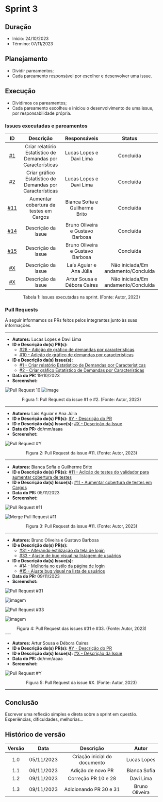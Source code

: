 # Sprint 3

## Duração
- Início: 24/10/2023
- Término: 07/11/2023

## Planejamento
- Dividir pareamentos;
- Cada pareamento responsável por escolher e desenvolver uma issue.

## Execução
- Dividimos os pareamentos;
- Cada pareamento escolheu e iniciou o desenvolvimento de uma issue, por responsabilidade própria.

### Issues executadas e pareamentos
| ID | Descrição | Responsáveis | Status |
| :--: | :-----: | :----------: | :----: |
| [#1](https://github.com/Siged-Gces-2023-2/2023.2-SIGeD-GCES-Doc/issues/1) | Criar relatório Estatístico de Demandas por Características | Lucas Lopes e Davi Lima | Concluída |
| [#2](https://github.com/Siged-Gces-2023-2/2023.2-SIGeD-GCES-Doc/issues/2) | Criar gráfico Estatístico de Demandas por Características | Lucas Lopes e Davi Lima | Concluída |
| [#11](https://github.com/Siged-Gces-2023-2/2023.2-SIGeD-GCES-Doc/issues/11) | Aumentar cobertura de testes em Cargos | Bianca Sofia e Guilherme Brito | Concluída |
| [#14](https://github.com/Siged-Gces-2023-2/2023.2-SIGeD-GCES-Doc/issues/14) | Descrição da Issue | Bruno Oliveira e Gustavo Barbosa | Concluída |
| [#15](https://github.com/Siged-Gces-2023-2/2023.2-SIGeD-GCES-Doc/issues/15) | Descrição da Issue | Bruno Oliveira e Gustavo Barbosa | Concluída |
| [#X]() | Descrição da Issue | Laís Aguiar e Ana Júlia | Não iniciada/Em andamento/Concluída |
| [#X]() | Descrição da Issue | Artur Sousa e Débora Caires | Não iniciada/Em andamento/Concluída |

<figcaption align="center">Tabela 1: Issues executadas na sprint. (Fonte: Autor, 2023)</figcaption>

### Pull Requests
A seguir informamos os PRs feitos pelos integrantes junto às suas informações.

---

- **Autores:** Lucas Lopes e Davi Lima
- **ID e Descrição do(s) PR(s):**
    - [#28 - Adição de gráfico de demandas por caracteristicas](https://github.com/DITGO/2021-2-SiGeD-Frontend/pull/28)
    - [#10 - Adição de gráfico de demandas por caracteristicas](https://github.com/DITGO/2021-2-SiGeD-Demands/pull/10)
- **ID e Descrição da(s) Issue(s):**
    - [#1 - Criar relatório Estatístico de Demandas por Características](https://github.com/Siged-Gces-2023-2/2023.2-SIGeD-GCES-Doc/issues/1)
    - [#2 - Criar gráfico Estatístico de Demandas por Características](https://github.com/Siged-Gces-2023-2/2023.2-SIGeD-GCES-Doc/issues/2)
- **Data do PR:** 19/10/2023
- **Screenshot:**

![Pull Request 10](https://github.com/DITGO/2021-2-SiGeD-Demands/assets/79341819/ab244e74-ad4e-4d17-931e-831283967db9)
![image](https://github.com/DITGO/2021-2-SiGeD-Demands/assets/79341819/327a9133-789d-4e69-8f37-400dfb33a1a8)



<figcaption align="center">Figura 1: Pull Request da issue #1 e #2. (Fonte: Autor, 2023)</figcaption>

---

- **Autores:** Laís Aguiar e Ana Júlia
- **ID e Descrição do(s) PR(s):** [#Y - Descrição do PR]()
- **ID e Descrição da(s) Issue(s):** [#X - Descrição da Issue]()
- **Data do PR:** dd/mm/aaaa
- **Screenshot:**

![Pull Request #Y](../assets/pullRequests/)

<figcaption align="center">Figura 2: Pull Request da issue #11. (Fonte: Autor, 2023)</figcaption>

---

- **Autores:** Bianca Sofia e Guilherme Brito
- **ID e Descrição do(s) PR(s):** [#11 - Adição de testes do validador para aumentar cobertura de testes](https://github.com/DITGO/2021-2-SiGeD-Cargos/pull/11)
- **ID e Descrição da(s) Issue(s):** [#11 - Aumentar cobertura de testes em Cargos](https://github.com/Siged-Gces-2023-2/2023.2-SIGeD-GCES-Doc/issues/11)
- **Data do PR:** 05/11/2023
- **Screenshot:**

![Pull Request #11](../assets/pullRequests/pull_teste.jpeg)

![Merge Pull Request #11](../assets/pullRequests/pull_teste2.jpeg)

<figcaption align="center">Figura 3: Pull Request da issue #11. (Fonte: Autor, 2023)</figcaption>

---

- **Autores:** Bruno Oliveira e Gustavo Barbosa
- **ID e Descrição do(s) PR(s):** 
    - [#31 - Alterando estilização da tela de login](https://github.com/DITGO/2021-2-SiGeD-Frontend/pull/31)
    - [#33 - Ajuste de bug visual na listagem de usuários](https://github.com/DITGO/2021-2-SiGeD-Frontend/pull/33)
- **ID e Descrição da(s) Issue(s):** 
    - [#14 - Melhoria no estilo da página de login](https://github.com/Siged-Gces-2023-2/2023.2-SIGeD-GCES-Doc/issues/14)
    - [#15 - Ajuste bug visual na lista de usuários](https://github.com/Siged-Gces-2023-2/2023.2-SIGeD-GCES-Doc/issues/15)
- **Data do PR:** 09/11/2023
- **Screenshot:**

![Pull Request #31](../assets/pullRequests/pr_loginScreen.png)

![imagem](../assets/development/newLoginScreen.png)

![Pull Request #33](../assets/pullRequests/pr_listScreen.png)

![imagem](../assets/development/newUserScreen.png)
<figcaption align="center">Figura 4: Pull Request das issues #31 e #33. (Fonte: Autor, 2023)</figcaption>
---

- **Autores:** Artur Sousa e Débora Caires
- **ID e Descrição do(s) PR(s):** [#Y - Descrição do PR]()
- **ID e Descrição da(s) Issue(s):** [#X - Descrição da Issue]()
- **Data do PR:** dd/mm/aaaa
- **Screenshot:**

![Pull Request #Y](../assets/pullRequests/)

<figcaption align="center">Figura 5: Pull Request da issue #X. (Fonte: Autor, 2023)</figcaption>

---

## Conclusão
Escrever uma reflexão simples e direta sobre a sprint em questão. Experiências, dificuldades, melhorias...

## Histórico de versão
| Versão | Data | Descrição | Autor |
| :----: | :--: | :-------: | :---: |
| 1.0 | 05/11/2023 | Criação inicial do documento | Lucas Lopes |
| 1.1 | 06/11/2023 | Adição de novo PR | Bianca Sofia |
| 1.2 | 09/11/2023 | Correção PR 10 e 28 | Davi Lima |
| 1.3 | 09/11/2023 | Adicionando PR 30 e 31 | Bruno Oliveira |

